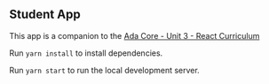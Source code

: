 ## Student App

This app is a companion to the [Ada Core - Unit 3 - React Curriculum](https://github.com/ada-developers-academy/core-unit-3)

Run `yarn install` to install dependencies. 

Run `yarn start` to run the local development server.

